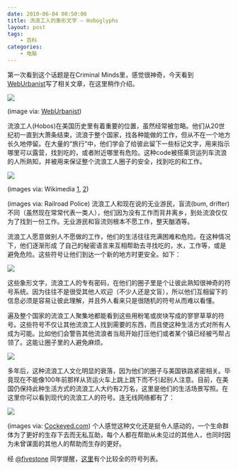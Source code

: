 ```yaml
---
date: 2010-06-04 00:50:00
title: 流浪工人的象形文字 – Hoboglyphs
layout: post
tags:
    - 百科
categories:
    - 电脑
---
```

第一次看到这个话题是在Criminal Minds里，感觉很神奇，今天看到[WebUrbanist](http://weburbanist.com/2010/06/03/hoboglyphs-secret-transient-symbols-modern-nomad-codes/)写了相关文章，在这里稍作介绍。

![](https://lh4.googleusercontent.com/_JkjZvHYNoXw/TFHvjr60XUI/AAAAAAABDeo/YYYrD_YGiws/s800/hoboglyphs.jpeg)

(image via: [WebUrbanist](http://weburbanist.com/2010/06/03/hoboglyphs-secret-transient-symbols-modern-nomad-codes/))

流浪工人(Hobos)在美国历史里有着重要的位置，虽然经常被忽略。他们从20世纪初一直到大萧条结束，流浪于整个国家，找各种能做的工作，但从不在一个地方长久地停留。在大量的“旅行”中，他们学会了给彼此留下一些标记文字，用来指示哪里可以露营，找到吃的，或者附近哪里有危险。这种code被搭乘货运列车流浪的人所熟知，并被用来保证整个流浪工人圈子的安全，找到吃的和工作。

![](https://lh5.googleusercontent.com/_JkjZvHYNoXw/TFHvslOR9rI/AAAAAAABDes/WTLXaGnPYgo/s800/hobos.jpeg)

(images via: Wikimedia [1](http://en.wikipedia.org/wiki/File:Hobos2.jpg), [2](http://upload.wikimedia.org/wikipedia/commons/3/3e/ThreeHobosChicago1929.jpg))

(images via: Railroad Police)
流浪工人和现在说的无业游民，盲流(bum, drifter)不同（虽然现在常常代表一类人），他们因为没有工作而背井离乡，到处流浪仅仅为了找到一份工作。无业游民和盲流则根本不愿工作，整天酗酒等。

流浪工人愿意做别人不愿做的工作，他们的生活往往充满困难和危险。在这种情况下，他们逐渐形成 了自己的秘密语言来互相帮助去寻找吃的，水，工作等，或是避免危险。这些符号让他们到达一个新的地方时更安全。如下：

![](https://lh5.googleusercontent.com/_JkjZvHYNoXw/TFJaSGgq4hI/AAAAAAABDgQ/b-UY74la3MU/s800/hobo-glyphs-code.jpeg)

这些象形文字，流浪工人的专有密码，在他们的圈子里是个让彼此熟知很神奇的符号系统。因为往往不是很受其他人欢迎（不少人还是文盲），所以他们互相留下的信息必须是容易让彼此理解，并且外人看来只是很随机的符号从而难以看懂。

遍及整个国家的流浪工人聚集地都能看到这些用粉笔或炭块写成的寥寥草草的符号。这些符号不仅让其他流浪工人找到需要的东西，而且使这种生活方式对所有人成为可能。比如他们会警告其他流浪者当局开始打压他们或者某个镇已经被丐帮占领了。这能让圈子里的人避免麻烦。

![](https://lh3.googleusercontent.com/_JkjZvHYNoXw/TFHv-IC1hNI/AAAAAAABDe0/thZhyzzrjjc/s800/modern-vagabonds.jpeg)

多年后，这种流浪工人文化明显的衰落，因为他们的圈子与美国铁路紧密相关。毕竟现在不能像100年前那样从货运火车上跳上跳下而不引起别人注意。目前，在美国仍保持此种生活方式的流浪工人大约有2万名，这里是他们的生活场景写照。在这里你可以看到现代的流浪工人的符号。连无线网络都有了：

![](https://lh6.googleusercontent.com/_JkjZvHYNoXw/TFHwN_PFqXI/AAAAAAABDe4/DtIOZDm_Cns/s800/modern-hoboglyphs-1.jpeg)

(images via: [Cockeyed.com](http://www.cockeyed.com/archive/hobo/modern_hobo.html))
个人感觉这种文化还是挺令人感动的，一个生命群体为了更好的生存下去而无私互助，每个人都在帮助从未见过的其他人，也同时因为未曾谋面的其他人的帮助而生存的更好。

经 [@fivestone](http://twitter.com/fivestone) 同学提醒，[这里](http://elmerfudd.us/dp/hobo/hobo.htm)有个比较全的符号列表。
